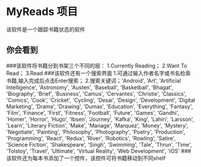 # MyReads 项目

该软件是一个跟踪书籍状态的软件

## 你会看到
 ###该软件将书籍分到书架三个不同的层：
  1.Currently Reading；
  2.Want To Read；
  3.Read
 ###该软件还有一个搜索界面
  1.可通过输入作者名字或书名检索书籍,输入完成后点击Enter搜索；
  2.搜索关键词；'Android', 'Art', 'Artificial Intelligence', 'Astronomy', 'Austen', 'Baseball', 'Basketball', 'Bhagat', 'Biography', 'Brief', 'Business', 'Camus', 'Cervantes', 'Christie', 'Classics', 'Comics', 'Cook', 'Cricket', 'Cycling', 'Desai', 'Design', 'Development', 'Digital Marketing', 'Drama', 'Drawing', 'Dumas', 'Education', 'Everything', 'Fantasy', 'Film', 'Finance', 'First', 'Fitness', 'Football', 'Future', 'Games', 'Gandhi', 'Homer', 'Horror', 'Hugo', 'Ibsen', 'Journey', 'Kafka', 'King', 'Lahiri', 'Larsson', 'Learn', 'Literary Fiction', 'Make', 'Manage', 'Marquez', 'Money', 'Mystery', 'Negotiate', 'Painting', 'Philosophy', 'Photography', 'Poetry', 'Production', 'Programming', 'React', 'Redux', 'River', 'Robotics', 'Rowling', 'Satire', 'Science Fiction', 'Shakespeare', 'Singh', 'Swimming', 'Tale', 'Thrun', 'Time', 'Tolstoy', 'Travel', 'Ultimate', 'Virtual Reality', 'Web Development', 'iOS'
 ###该软件还为每本书添加了一个控件，该控件可将书籍移动到不同shelf
